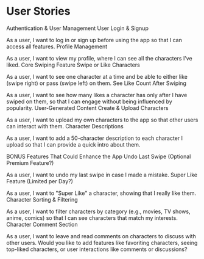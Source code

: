 # User Stories
Authentication & User Management
User Login & Signup

As a user, I want to log in or sign up before using the app so that I can access all features.
Profile Management

As a user, I want to view my profile, where I can see all the characters I’ve liked.
Core Swiping Feature
Swipe or Like Characters

As a user, I want to see one character at a time and be able to either like (swipe right) or pass (swipe left) on them.
See Like Count After Swiping

As a user, I want to see how many likes a character has only after I have swiped on them, so that I can engage without being influenced by popularity.
User-Generated Content
Create & Upload Characters

As a user, I want to upload my own characters to the app so that other users can interact with them.
Character Descriptions

As a user, I want to add a 50-character description to each character I upload so that I can provide a quick intro about them.

BONUS Features That Could Enhance the App
Undo Last Swipe (Optional Premium Feature?)

As a user, I want to undo my last swipe in case I made a mistake.
Super Like Feature (Limited per Day?)

As a user, I want to "Super Like" a character, showing that I really like them.
Character Sorting & Filtering

As a user, I want to filter characters by category (e.g., movies, TV shows, anime, comics) so that I can see characters that match my interests.
Character Comment Section

As a user, I want to leave and read comments on characters to discuss with other users.
Would you like to add features like favoriting characters, seeing top-liked characters, or user interactions like comments or discussions?
